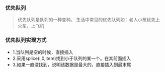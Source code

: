 ### 优先队列
> 优先队列是队列的一种变种。
> 生活中常见的优先队列如：老人小孩优先上火车，上飞机

### 优先队列实现方式

- 1.当队列是空的时候，直接插入
- 2.采用splice(i,0,item)找到小于队列的某一个。在其前面插入
- 3.如果一直没找到，说明该数据是最大的，直接插入到最末尾